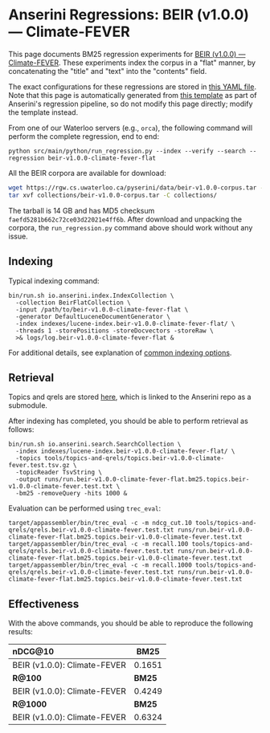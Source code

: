 # Anserini Regressions: BEIR (v1.0.0) &mdash; Climate-FEVER

This page documents BM25 regression experiments for [BEIR (v1.0.0) &mdash; Climate-FEVER](http://beir.ai/).
These experiments index the corpus in a "flat" manner, by concatenating the "title" and "text" into the "contents" field.

The exact configurations for these regressions are stored in [this YAML file](../../src/main/resources/regression/beir-v1.0.0-climate-fever-flat.yaml).
Note that this page is automatically generated from [this template](../../src/main/resources/docgen/templates/beir-v1.0.0-climate-fever-flat.template) as part of Anserini's regression pipeline, so do not modify this page directly; modify the template instead.

From one of our Waterloo servers (e.g., `orca`), the following command will perform the complete regression, end to end:

```
python src/main/python/run_regression.py --index --verify --search --regression beir-v1.0.0-climate-fever-flat
```

All the BEIR corpora are available for download:

```bash
wget https://rgw.cs.uwaterloo.ca/pyserini/data/beir-v1.0.0-corpus.tar -P collections/
tar xvf collections/beir-v1.0.0-corpus.tar -C collections/
```

The tarball is 14 GB and has MD5 checksum `faefd5281b662c72ce03d22021e4ff6b`.
After download and unpacking the corpora, the `run_regression.py` command above should work without any issue.

## Indexing

Typical indexing command:

```
bin/run.sh io.anserini.index.IndexCollection \
  -collection BeirFlatCollection \
  -input /path/to/beir-v1.0.0-climate-fever-flat \
  -generator DefaultLuceneDocumentGenerator \
  -index indexes/lucene-index.beir-v1.0.0-climate-fever-flat/ \
  -threads 1 -storePositions -storeDocvectors -storeRaw \
  >& logs/log.beir-v1.0.0-climate-fever-flat &
```

For additional details, see explanation of [common indexing options](../../docs/common-indexing-options.md).

## Retrieval

Topics and qrels are stored [here](https://github.com/castorini/anserini-tools/tree/master/topics-and-qrels), which is linked to the Anserini repo as a submodule.

After indexing has completed, you should be able to perform retrieval as follows:

```
bin/run.sh io.anserini.search.SearchCollection \
  -index indexes/lucene-index.beir-v1.0.0-climate-fever-flat/ \
  -topics tools/topics-and-qrels/topics.beir-v1.0.0-climate-fever.test.tsv.gz \
  -topicReader TsvString \
  -output runs/run.beir-v1.0.0-climate-fever-flat.bm25.topics.beir-v1.0.0-climate-fever.test.txt \
  -bm25 -removeQuery -hits 1000 &
```

Evaluation can be performed using `trec_eval`:

```
target/appassembler/bin/trec_eval -c -m ndcg_cut.10 tools/topics-and-qrels/qrels.beir-v1.0.0-climate-fever.test.txt runs/run.beir-v1.0.0-climate-fever-flat.bm25.topics.beir-v1.0.0-climate-fever.test.txt
target/appassembler/bin/trec_eval -c -m recall.100 tools/topics-and-qrels/qrels.beir-v1.0.0-climate-fever.test.txt runs/run.beir-v1.0.0-climate-fever-flat.bm25.topics.beir-v1.0.0-climate-fever.test.txt
target/appassembler/bin/trec_eval -c -m recall.1000 tools/topics-and-qrels/qrels.beir-v1.0.0-climate-fever.test.txt runs/run.beir-v1.0.0-climate-fever-flat.bm25.topics.beir-v1.0.0-climate-fever.test.txt
```

## Effectiveness

With the above commands, you should be able to reproduce the following results:

| **nDCG@10**                                                                                                  | **BM25**  |
|:-------------------------------------------------------------------------------------------------------------|-----------|
| BEIR (v1.0.0): Climate-FEVER                                                                                 | 0.1651    |
| **R@100**                                                                                                    | **BM25**  |
| BEIR (v1.0.0): Climate-FEVER                                                                                 | 0.4249    |
| **R@1000**                                                                                                   | **BM25**  |
| BEIR (v1.0.0): Climate-FEVER                                                                                 | 0.6324    |
